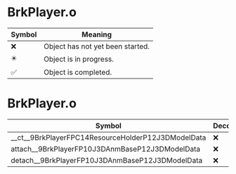 # BrkPlayer.o
| Symbol | Meaning 
| ------------- | ------------- 
| :x: | Object has not yet been started. 
| :eight_pointed_black_star: | Object is in progress. 
| :white_check_mark: | Object is completed. 


# BrkPlayer.o
| Symbol | Decompiled? |
| ------------- | ------------- |
| __ct__9BrkPlayerFPC14ResourceHolderP12J3DModelData | :x: |
| attach__9BrkPlayerFP10J3DAnmBaseP12J3DModelData | :x: |
| detach__9BrkPlayerFP10J3DAnmBaseP12J3DModelData | :x: |
